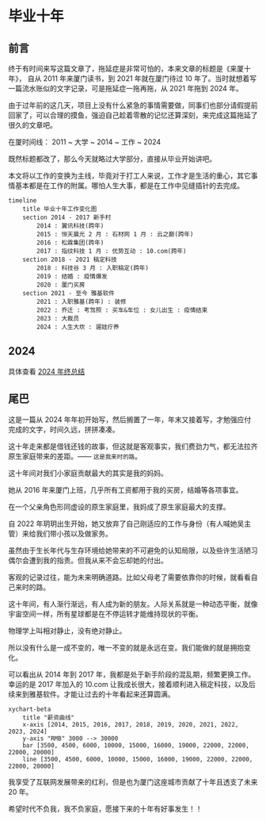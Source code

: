 # 毕业十年

## 前言

终于有时间来写这篇文章了，拖延症是非常可怕的，本来文章的标题是《来厦十年》， 自从 2011 年来厦门读书，到 2021 年就在厦门待过 10 年了。当时就想着写一篇流水账似的文字记录，可是拖延症一拖再拖，从 2021 年拖到 2024 年。

由于过年前的这几天，项目上没有什么紧急的事情需要做，同事们也部分请假提前回家了，可以合理的摸鱼，强迫自己趁着零散的记忆还算深刻，来完成这篇拖延了很久的文章吧。

在厦时间线：
2011 ~ 大学 ~ 2014 ~ 工作 ~ 2024

既然标题都改了，那么今天就略过大学部分，直接从毕业开始讲吧。

本文将以工作的变换为主线，毕竟对于打工人来说，工作才是生活的重心，其它事情基本都是在工作的附属。哪怕人生大事，都是在工作中见缝插针的去完成。

```mermaid-fullscreen
timeline
    title 毕业十年工作变化图
    section 2014 - 2017 新手村
        2014 : 翼讯科技(跨年)
        2015 : 恒天晨光 2 月 : 石材网 1 月 : 云之巅(跨年)
        2016 : 松霖集团(跨年)
        2017 : 指纹科技 1 月 : 优势互动 : 10.com(跨年)
    section 2018 - 2021 稿定科技
        2018 : 科技谷 3 月 : 入职稿定(跨年)
        2019 : 结婚 : 疫情爆发
        2020 : 厦门买房
    section 2021 - 至今 雅基软件
        2021 : 入职雅基(跨年) : 装修
        2022 : 乔迁 : 考驾照 : 买车&车位 : 女儿出生 : 疫情结束
        2023 : 大裁员
        2024 : 人生大坎 : 遛娃疗养
```

<!--@include: ./2014.md-->
<!--@include: ./2015.md-->
<!--@include: ./2016.md-->
<!--@include: ./2017.md-->
<!--@include: ./2018.md-->
<!--@include: ./2019.md-->
<!--@include: ./2020.md-->
<!--@include: ./2021.md-->
<!--@include: ./2022.md-->
<!--@include: ./2023.md-->

## 2024

具体查看 [2024 年终总结](../year-end/index.md)

## 尾巴

这是一篇从 2024 年年初开始写，然后搁置了一年，年末又接着写，才勉强应付完成的文字，时间久远，拼拼凑凑。

这十年走来都是借钱还钱的故事，但这就是客观事实，我们费劲力气，都无法拉齐原生家庭带来的差距。—— `这是我来时的路`。

这十年间对我们小家庭贡献最大的其实是我的妈妈。

她从 2016 年来厦门上班，几乎所有工资都用于我的买房，结婚等各项事宜。

在一个父亲角色形同虚设的原生家庭里，我妈成了原生家庭最大的支撑。

自 2022 年玥玥出生开始，她又放弃了自己刚适应的工作与身份（有人喊她吴主管）来给我们带小孩以及做家务。

虽然由于生长年代与生存环境给她带来的不可避免的认知局限，以及些许生活陋习偶尔会遭到我的指责。但我从来不会忘却她的付出。

客观的记录过往，能为未来明确道路。比如父母老了需要依靠你的时候，就看看自己来时的路。

这十年间，有人渐行渐远，有人成为新的朋友。人际关系就是一种动态平衡，就像宇宙空间一样，所有星球都是在不停运转才能维持现状的平衡。

物理学上叫相对静止，没有绝对静止。

所以没有什么是一成不变的，唯一不变的就是永远在变。我们能做的就是拥抱变化。

可以看出从 2014 年到 2017 年，我都是处于新手阶段的混乱期，频繁更换工作。幸运的是 2017 年加入的 10.com 让我成长很大，接着顺利进入稿定科技，以及后续来到雅基软件。才能让过去的十年看起来还算圆满。

```mermaid
xychart-beta
    title "薪资曲线"
    x-axis [2014, 2015, 2016, 2017, 2018, 2019, 2020, 2021, 2022, 2023, 2024]
    y-axis "RMB" 3000 --> 30000
    bar [3500, 4500, 6000, 10000, 15000, 16000, 19000, 22000, 22000, 22000, 20000]
    line [3500, 4500, 6000, 10000, 15000, 16000, 19000, 22000, 22000, 22000, 20000]

```

我享受了互联网发展带来的红利，但是也为厦门这座城市贡献了十年且透支了未来 20 年。

希望时代不负我，我不负家庭，愿接下来的十年有好事发生！！

<lock />
